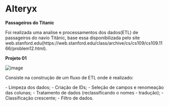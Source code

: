 # Alteryx

<p><b>Passageiros do Titanic</b></p>

<p>Foi realizada uma analise e processamentos dos dados(ETL) de passageiros do navio Titânic, base essa disponibilizada pelo site web.stanford.edu(https://web.stanford.edu/class/archive/cs/cs109/cs109.1166/problem12.html).

<p><b>Projeto 01</b></p>

![image](https://github.com/user-attachments/assets/c6a09840-9a17-4884-9b33-6c5593a8959d)


<p>Consiste na construção de um fluxo de ETL onde é realizado:</p>
- Limpeza dos dados;
- Criação de IDs;
- Seleção de campos e renomeação das colunas;
- Tratamento de dados (reclassificando o nomes - tradução);
- Classificação crescente;
- Filtro de dados.

 
